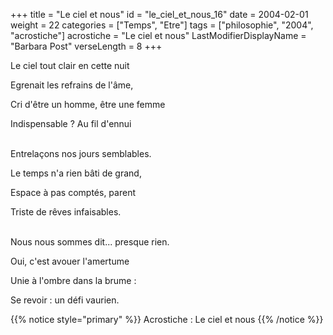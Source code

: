 +++
title = "Le ciel et nous"
id = "le_ciel_et_nous_16"
date = 2004-02-01
weight = 22
categories = ["Temps", "Etre"]
tags = ["philosophie", "2004", "acrostiche"]
acrostiche = "Le ciel et nous"
LastModifierDisplayName = "Barbara Post"
verseLength = 8
+++

Le ciel tout clair en cette nuit

Egrenait les refrains de l'âme,

Cri d'être un homme, être une femme

Indispensable ? Au fil d'ennui

 \
Entrelaçons nos jours semblables.

Le temps n'a rien bâti de grand,

Espace à pas comptés, parent

Triste de rêves infaisables.

 \
Nous nous sommes dit... presque rien.

Oui, c'est avouer l'amertume

Unie à l'ombre dans la brume :

Se revoir : un défi vaurien.

{{% notice style="primary" %}}
Acrostiche : Le ciel et nous
{{% /notice %}}
